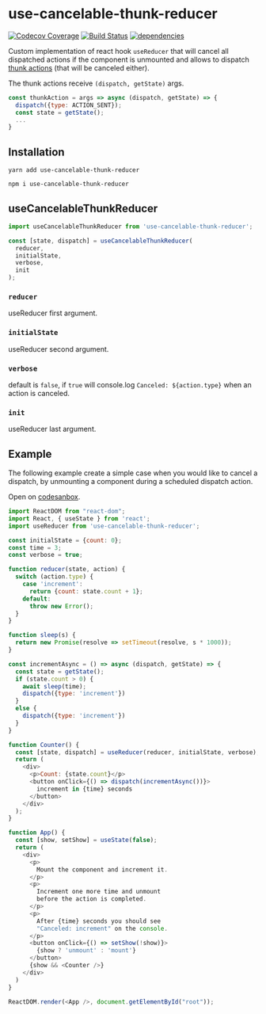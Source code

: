 # use-cancelable-thunk-reducer

[![Codecov Coverage](https://img.shields.io/codecov/c/github/pedrobern/react-hook-use-cancelable-thunk-reducer/master.svg?style=flat-square)](https://codecov.io/gh/pedrobern/react-hook-use-cancelable-thunk-reducer/)
[![Build Status](https://travis-ci.com/pedrobern/react-hook-use-cancelable-thunk-reducer.svg?branch=master)](https://travis-ci.com/pedrobern/react-hook-use-cancelable-thunk-reducer)
[![dependencies](https://david-dm.org/pedrobern/react-hook-use-cancelable-thunk-reducer.svg)](https://github.com/pedrobern/react-hook-use-cancelable-thunk-reducer)

Custom implementation of react hook `useReducer` that will cancel all dispatched actions if the component is unmounted and allows to dispatch [thunk actions](https://github.com/reduxjs/redux-thunk) (that will be canceled either).

The thunk actions receive `(dispatch, getState)` args.

```javascript
const thunkAction = args => async (dispatch, getState) => {
  dispatch({type: ACTION_SENT});
  const state = getState();
  ...
}
```

## Installation

```
yarn add use-cancelable-thunk-reducer

npm i use-cancelable-thunk-reducer
```

## useCancelableThunkReducer

```javascript
import useCancelableThunkReducer from 'use-cancelable-thunk-reducer';

const [state, dispatch] = useCancelableThunkReducer(
  reducer,
  initialState,
  verbose,
  init
);

```

### `reducer`

useReducer first argument.

### `initialState`
useReducer second argument.

### `verbose`
default is `false`, if `true` will console.log `Canceled: ${action.type}` when an action is canceled.

### `init`
useReducer last argument.

## Example

The following example create a simple case when you would like to cancel a dispatch, by unmounting a component during a scheduled dispatch action.

Open on [codesanbox](https://codesandbox.io/s/use-cancelable-thunk-reducer-lirs9).

```javascript
import ReactDOM from "react-dom";
import React, { useState } from 'react';
import useReducer from 'use-cancelable-thunk-reducer';

const initialState = {count: 0};
const time = 3;
const verbose = true;

function reducer(state, action) {
  switch (action.type) {
    case 'increment':
      return {count: state.count + 1};
    default:
      throw new Error();
  }
}

function sleep(s) {
  return new Promise(resolve => setTimeout(resolve, s * 1000));
}

const incrementAsync = () => async (dispatch, getState) => {
  const state = getState();
  if (state.count > 0) {
    await sleep(time);
    dispatch({type: 'increment'})
  }
  else {
    dispatch({type: 'increment'})
  }
}

function Counter() {
  const [state, dispatch] = useReducer(reducer, initialState, verbose);
  return (
    <div>
      <p>Count: {state.count}</p>
      <button onClick={() => dispatch(incrementAsync())}>
        increment in {time} seconds
      </button>
    </div>
  );
}

function App() {
  const [show, setShow] = useState(false);
  return (
    <div>
      <p>
        Mount the component and increment it.
      </p>
      <p>
        Increment one more time and unmount
        before the action is completed.
      </p>
      <p>
        After {time} seconds you should see
        "Canceled: increment" on the console.
      </p>
      <button onClick={() => setShow(!show)}>
        {show ? 'unmount' : 'mount'}
      </button>
      {show && <Counter />}
    </div>
  )
}

ReactDOM.render(<App />, document.getElementById("root"));

```
